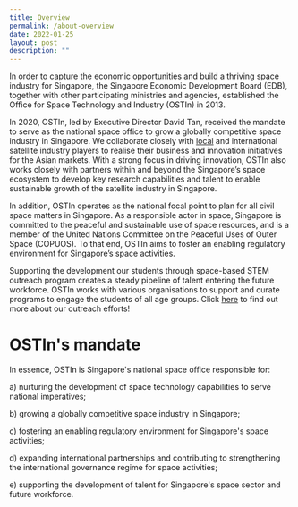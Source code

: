 ```yaml
---
title: Overview
permalink: /about-overview
date: 2022-01-25
layout: post
description: ""
---
```

In order to capture the economic opportunities and build a thriving space industry for Singapore, the Singapore Economic Development Board (EDB), together with other participating ministries and agencies, established the Office for Space Technology and Industry (OSTIn) in 2013. 

In 2020, OSTIn, led by Executive Director David Tan,  received the mandate to serve as the national space office to grow a globally competitive space industry in Singapore. We collaborate closely with [local](/singapore-space-ecosystems/highlights) and international satellite industry players to realise their business and innovation initiatives for the Asian markets. With a strong focus in driving innovation, OSTIn also works closely with partners within and beyond the Singapore’s space ecosystem to develop key research capabilities and talent to enable sustainable growth of the satellite industry in Singapore. 

In addition, OSTIn operates as the national focal point to plan for all civil space matters in Singapore. As a responsible actor in space, Singapore is committed to the peaceful and sustainable use of space resources, and is a member of the United Nations Committee on the Peaceful Uses of Outer Space (COPUOS). To that end, OSTIn aims to foster an enabling regulatory environment for Singapore’s space activities.

Supporting the development our students through space-based STEM outreach program creates a steady pipeline of talent entering the future workforce. OSTIn works with various organisations to support and curate programs to engage the students of all age groups. Click [here](/resources/stem-outreach) to find out more about our outreach efforts!

# OSTIn's mandate
In essence, OSTIn is Singapore's national space office responsible for:

a) nurturing the development of space technology capabilities to serve national imperatives;

b) growing a globally competitive space industry in Singapore;

c) fostering an enabling regulatory environment for Singapore's space activities;

d) expanding international partnerships and contributing to strengthening the international governance regime for space activities;

e) supporting the development of talent for Singapore's space sector and future workforce.